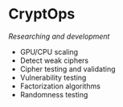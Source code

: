 <h1>CryptOps</h1>
 
*Researching and development*

* GPU/CPU scaling
* Detect weak ciphers
* Cipher testing and validating
* Vulnerability testing
* Factorization algorithms
* Randomness testing






